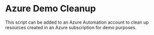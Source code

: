 # Azure Demo Cleanup

This script can be added to an Azure Automation account to clean up resources created in an Azure subscription for demo purposes.
